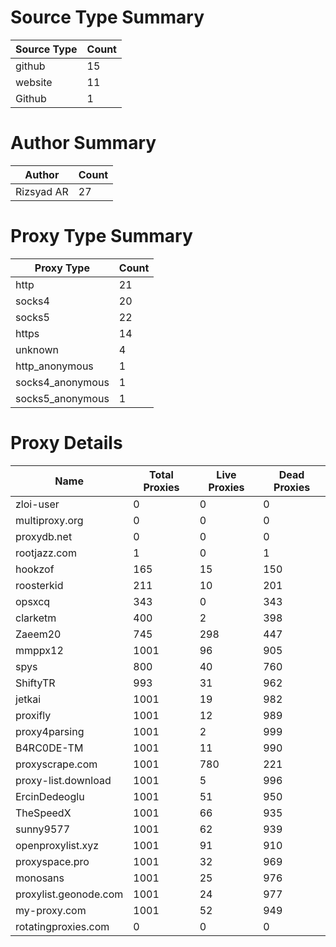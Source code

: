 # Source Type Summary

| Source Type | Count |
|-------------|-------|
| github | 15 |
| website | 11 |
| Github | 1 |


# Author Summary

| Author | Count |
|--------|-------|
| Rizsyad AR | 27 |


# Proxy Type Summary

| Proxy Type | Count |
|------------|-------|
| http | 21 |
| socks4 | 20 |
| socks5 | 22 |
| https | 14 |
| unknown | 4 |
| http_anonymous | 1 |
| socks4_anonymous | 1 |
| socks5_anonymous | 1 |


# Proxy Details

| Name | Total Proxies | Live Proxies | Dead Proxies |
|------|---------------|--------------|---------------|
| zloi-user | 0 | 0 | 0 |
| multiproxy.org | 0 | 0 | 0 |
| proxydb.net | 0 | 0 | 0 |
| rootjazz.com | 1 | 0 | 1 |
| hookzof | 165 | 15 | 150 |
| roosterkid | 211 | 10 | 201 |
| opsxcq | 343 | 0 | 343 |
| clarketm | 400 | 2 | 398 |
| Zaeem20 | 745 | 298 | 447 |
| mmppx12 | 1001 | 96 | 905 |
| spys | 800 | 40 | 760 |
| ShiftyTR | 993 | 31 | 962 |
| jetkai | 1001 | 19 | 982 |
| proxifly | 1001 | 12 | 989 |
| proxy4parsing | 1001 | 2 | 999 |
| B4RC0DE-TM | 1001 | 11 | 990 |
| proxyscrape.com | 1001 | 780 | 221 |
| proxy-list.download | 1001 | 5 | 996 |
| ErcinDedeoglu | 1001 | 51 | 950 |
| TheSpeedX | 1001 | 66 | 935 |
| sunny9577 | 1001 | 62 | 939 |
| openproxylist.xyz | 1001 | 91 | 910 |
| proxyspace.pro | 1001 | 32 | 969 |
| monosans | 1001 | 25 | 976 |
| proxylist.geonode.com | 1001 | 24 | 977 |
| my-proxy.com | 1001 | 52 | 949 |
| rotatingproxies.com | 0 | 0 | 0 |
